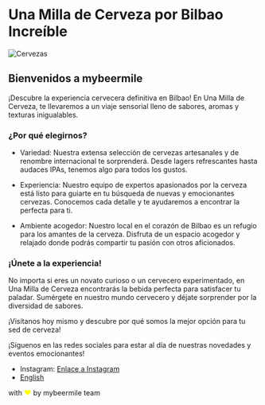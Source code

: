 # Una Milla de Cerveza por Bilbao Increíble

![Cervezas](mybeermile.png)

## Bienvenidos a mybeermile

¡Descubre la experiencia cervecera definitiva en Bilbao! En Una Milla de Cerveza, te llevaremos a un viaje sensorial lleno de sabores, aromas y texturas inigualables.

### ¿Por qué elegirnos?

- Variedad: Nuestra extensa selección de cervezas artesanales y de renombre internacional te sorprenderá. Desde lagers refrescantes hasta audaces IPAs, tenemos algo para todos los gustos.

- Experiencia: Nuestro equipo de expertos apasionados por la cerveza está listo para guiarte en tu búsqueda de nuevas y emocionantes cervezas. Conocemos cada detalle y te ayudaremos a encontrar la perfecta para ti.

- Ambiente acogedor: Nuestro local en el corazón de Bilbao es un refugio para los amantes de la cerveza. Disfruta de un espacio acogedor y relajado donde podrás compartir tu pasión con otros aficionados.

### ¡Únete a la experiencia!

No importa si eres un novato curioso o un cervecero experimentado, en Una Milla de Cerveza encontrarás la bebida perfecta para satisfacer tu paladar. Sumérgete en nuestro mundo cervecero y déjate sorprender por la diversidad de sabores.

¡Visítanos hoy mismo y descubre por qué somos la mejor opción para tu sed de cerveza!

¡Síguenos en las redes sociales para estar al día de nuestras novedades y eventos emocionantes!

- Instagram: [Enlace a Instagram](https://www.instagram.com/mybeermile/)
- [English](index_en.md)

with <span style="color: yellow;">&#10084;</span> by mybeermile team
